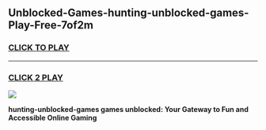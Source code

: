 
## Unblocked-Games-hunting-unblocked-games-Play-Free-7of2m
<h3>
<a href="https://premium76.site?title=hunting-unblocked-games&ref=23A">CLICK TO PLAY</a></h3>
<hr>

<h3>
<a href="https://premium76.site?title=hunting-unblocked-games&ref=23A">CLICK 2 PLAY</a>
  
</h3>

<a href="https://premium76.site?title=hunting-unblocked-games&ref=23A"><img src="https://clearcache.store/games.png"></a>


**hunting-unblocked-games games unblocked: Your Gateway to Fun and Accessible Online Gaming**
